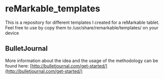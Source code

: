 # reMarkable_templates

This is a repository for different templates I created for a reMarkable tablet. Feel free to use by copy them to /usr/share/remarkable/templates/ on your device

## BulletJournal
More information about the idea and the usage of the methodology can be found here: [http://bulletjournal.com/get-started/](http://bulletjournal.com/get-started/)